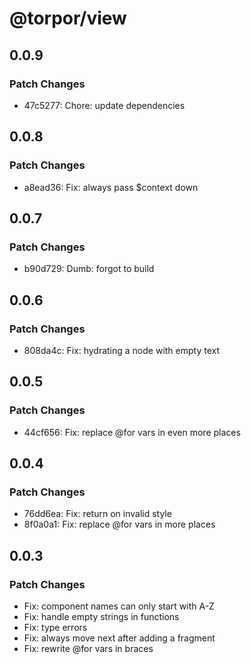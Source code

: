 # @torpor/view

## 0.0.9

### Patch Changes

- 47c5277: Chore: update dependencies

## 0.0.8

### Patch Changes

- a8ead36: Fix: always pass $context down

## 0.0.7

### Patch Changes

- b90d729: Dumb: forgot to build

## 0.0.6

### Patch Changes

- 808da4c: Fix: hydrating a node with empty text

## 0.0.5

### Patch Changes

- 44cf656: Fix: replace @for vars in even more places

## 0.0.4

### Patch Changes

- 76dd6ea: Fix: return on invalid style
- 8f0a0a1: Fix: replace @for vars in more places

## 0.0.3

### Patch Changes

- Fix: component names can only start with A-Z
- Fix: handle empty strings in functions
- Fix: type errors
- Fix: always move next after adding a fragment
- Fix: rewrite @for vars in braces
